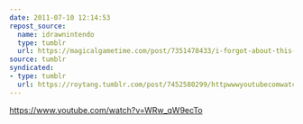 ```yaml
---
date: 2011-07-10 12:14:53
repost_source:
  name: idrawnintendo
  type: tumblr
  url: https://magicalgametime.com/post/7351478433/i-forgot-about-this-one-this-was-one-of-the-first
source: tumblr
syndicated:
- type: tumblr
  url: https://roytang.tumblr.com/post/7452580299/httpwwwyoutubecomwatchv-wrwqw9ecto
---
```


<p><a href="https://www.youtube.com/watch?v=WRw_qW9ecTo">https://www.youtube.com/watch?v=WRw_qW9ecTo</a></p>